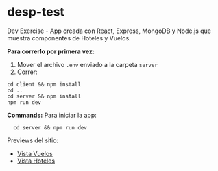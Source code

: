# desp-test
Dev Exercise - App creada con React, Express, MongoDB y Node.js que muestra componentes de Hoteles y Vuelos.

**Para correrlo por primera vez:**
1. Mover el archivo ```.env``` enviado a la carpeta ```server```
2. Correr:
```
cd client && npm install
cd ..
cd server && npm install
npm run dev
``` 

**Commands:**
Para iniciar la app:
```
  cd server && npm run dev
```

Previews del sitio: 
- [Vista Vuelos](https://imgur.com/ddsPSkM)
- [Vista Hoteles](https://imgur.com/jDld9GE)

